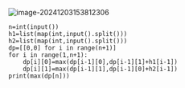 ![image-20241203153812306](C:\Users\宋铠仁\AppData\Roaming\Typora\typora-user-images\image-20241203153812306.png)

```
n=int(input())
h1=list(map(int,input().split()))
h2=list(map(int,input().split()))
dp=[[0,0] for i in range(n+1)]
for i in range(1,n+1):
    dp[i][0]=max(dp[i-1][0],dp[i-1][1]+h1[i-1])
    dp[i][1]=max(dp[i-1][1],dp[i-1][0]+h2[i-1])
print(max(dp[n]))
```